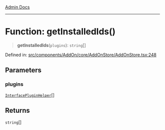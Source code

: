 [Admin Docs](/)

***

# Function: getInstalledIds()

> **getInstalledIds**(`plugins`): `string`[]

Defined in: [src/components/AddOn/core/AddOnStore/AddOnStore.tsx:248](https://github.com/PalisadoesFoundation/talawa-admin/blob/main/src/components/AddOn/core/AddOnStore/AddOnStore.tsx#L248)

## Parameters

### plugins

[`InterfacePluginHelper`](../../../../../../types/AddOn/interface/interfaces/InterfacePluginHelper.md)[]

## Returns

`string`[]
